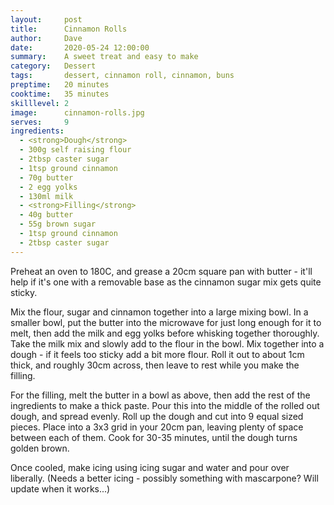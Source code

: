 ```yaml
---
layout:     post
title:      Cinnamon Rolls
author:     Dave
date:       2020-05-24 12:00:00
summary:    A sweet treat and easy to make
category:   Dessert
tags:       dessert, cinnamon roll, cinnamon, buns
preptime:   20 minutes
cooktime:   35 minutes
skilllevel: 2
image:      cinnamon-rolls.jpg
serves:     9
ingredients:
  - <strong>Dough</strong>
  - 300g self raising flour
  - 2tbsp caster sugar
  - 1tsp ground cinnamon
  - 70g butter
  - 2 egg yolks
  - 130ml milk
  - <strong>Filling</strong>
  - 40g butter
  - 55g brown sugar
  - 1tsp ground cinnamon
  - 2tbsp caster sugar
---
```


Preheat an oven to 180C, and grease a 20cm square pan with butter - it'll help if it's one with a removable base as the cinnamon sugar mix gets quite sticky.

Mix the flour, sugar and cinnamon together into a large mixing bowl. In a smaller bowl, put the butter into the microwave for just long enough for it to melt, then add the milk and egg yolks before whisking together thoroughly. Take the milk mix and slowly add to the flour in the bowl. Mix together into a dough - if it feels too sticky add a bit more flour. Roll it out to about 1cm thick, and roughly 30cm across, then leave to rest while you make the filling.

For the filling, melt the butter in a bowl as above, then add the rest of the ingredients to make a thick paste. Pour this into the middle of the rolled out dough, and spread evenly. Roll up the dough and cut into 9 equal sized pieces. Place into a 3x3 grid in your 20cm pan, leaving plenty of space between each of them. Cook for 30-35 minutes, until the dough turns golden brown.

Once cooled, make icing using icing sugar and water and pour over liberally. (Needs a better icing - possibly something with mascarpone? Will update when it works...)

